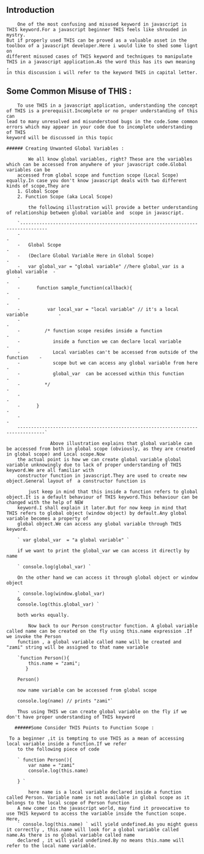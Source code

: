 Introduction
------------

        One of the most confusing and misused keyword in javascript is THIS keyword.For a javascript beginner THIS feels like shrouded in mystry.
    But if properly used THIS can be proved as a valuable asset in the toolbox of a javascript developer.Here i would like to shed some lignt on
    different misused cases of THIS keyword and techniques to manipulate THIS in a javascript application.As the word this has its own meaning ,
    in this discussion i will refer to the keyword THIS in capital letter.

Some Common Misuse of THIS :
----------------------------

        To use THIS in a javascript application, understanding the concept of THIS is a prerequisit.Incomplete or no proper understanding of this can 
    lead to many unresolved and misunderstood bugs in the code.Some common errors which may appear in your code due to incomplete understanding of THIS
    keyword will be discussed in this topic

    ###### Creating Unwanted Global Variables :

            We all know global variables, right? These are the variables which can be accessed from anywhere of your javascript code.Global variables can be
        accessed from global scope and function scope (Local Scope) equally.In case you don't know javascript deals with two different kinds of scope,They are
        1. Global Scope
        2. Function Scope (aka Local Scope)
        
            the following illustration will provide a better understanding of relationship between global variable and  scope in javascript.
        
        `--------------------------------------------------------------------------------
        -                                                                              -
        -   Global Scope                                                               -
        -   (Declare Global Variable Here in Global Scope)                             - 
        -   var global_var = "global variable" //here global_var is a global variable  -
        -                                                                              -
        -      function sample_function(callback){                                     -
        -                                                                              -
        -          var local_var = "local variable" // it's a local variable           -
        -                                                                              -
        -         /* function scope resides inside a function                          -
        -            inside a function we can declare local variable                   - 
        -            Local variables can't be accessed from outside of the function    -
        -            scope but we can access any global variable from here             -
        -            global_var  can be accessed within this function                  -
        -         */                                                                   -
        -                                                                              -
        -      }                                                                       -
        -                                                                              -
        --------------------------------------------------------------------------------`

                    Above illustration explains that global variable can be accessed from both in global scope (obviously, as they are created in global scope) and Local scope.Now
        the actual point is how we can create global variable global variable unknowingly due to lack of proper understanding of THIS keyword.We are all familiar with 
        constructor function in javascript.They are used to create new object.General layout of  a constructor function is 
        
            just keep in mind that this inside a function refers to global object.It is a default behaviour of THIS keyword.This behaviour can be changed with the help of NEW
        keyword.I shall explain it later.But for now keep in mind that THIS refers to global object (window object) by default.Any global variable becomes a property of 
        global object.We can access any global variable through THIS keyword.
        
        ` var global_var  = "a global variable" `
        
        if we want to print the global_var we can access it directly by name 
        
        ` console.log(global_var) `
        
        On the other hand we can access it through global object or window object
        
        ` console.log(window.global_var) 
        & 
        console.log(this.global_var) `
        
        both works equally.
        
            Now back to our Person constructor function. A global variable called name can be created on the fly using this.name expression .If we invoke the Person
        function , a global variable called name will be created and "zami" string will be assigned to that name variable
        
        `function Person(){
            this.name = "zami";
           }
        
        Person()
        
        now name variable can be accessed from global scope 
        
        console.log(name) // prints "zami"`
        
        Thus using THIS we can create global variable on the fly if we don't have proper understanding of THIS keyword
        
       ######Some Consider THIS Points to Function Scope :
        
     To a beginner ,it is tempting to use THIS as a mean of accessing local variable inside a function.If we refer
        to the following piece of code 

        ` function Person(){
            var name = "zami"
            console.log(this.name)

        } `

            here name is a local variable declared inside a function called Person. Variable name is not available in global scope as it belongs to the local scope of Person function
        A new comer in the javascript world, may find it provocative to use THIS keyword to access the variable inside the function scope. Here,
        ` console.log(this.name) ` will yield undefined.As you might guess it correctly , this.name will look for a global variable called name.As there is no global variable called name
        declared , it will yield undefined.By no means this.name will refer to the local name variable.
            

